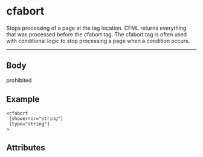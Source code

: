 # cfabort


Stops processing of a page at the tag location. CFML returns everything that was processed before the cfabort tag. The cfabort tag is often used with conditional logic to stop processing a page when a condition occurs.

---
## Body
prohibited

## Example
```
<cfabort
 [showerror="string"]
 [type="string"]
>
```
## Attributes
